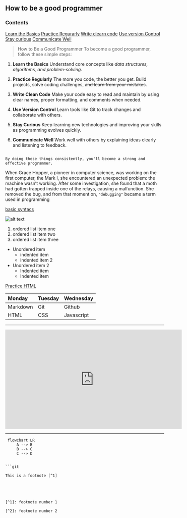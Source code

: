 ## How to be a good programmer
 ### Contents

[Learn the Basics](Learn-the-Basics)
[Practice Regurarly](Practice-Regurarly)
[Write clearn code](Write-clean-code)
[Use version Control](Use-Version)
[Stay curious](Stay-Curious)
[Communicate Well](Communicate-Well)

> How to Be a Good Programmer
To become a good programmer, follow these simple steps:

1. **Learn the Basics**
Understand core concepts like *data structures, algorithms, and problem-solving*.

2. **Practice Regularly**
The more you code, the better you get. Build projects, solve coding challenges, ~~and learn from your mistakes~~.

3. **Write Clean Code**
Make your code easy to read and maintain by using clear names, proper formatting, and comments when needed.

4. **Use Version Control**
Learn tools like Git to track changes and collaborate with others.

5. **Stay Curious**
Keep learning new technologies and improving your skills as programming evolves quickly.

6. **Communicate Well**
Work well with others by explaining ideas clearly and listening to feedback.
```

By doing these things consistently, you'll become a strong and effective programmer.

```


When Grace Hopper, a pioneer in computer science, was working on the first computer, the Mark I, she encountered an unexpected problem: the machine wasn’t working. After some investigation, she found that a moth had gotten trapped inside one of the relays, causing a malfunction. She removed the bug, and from that moment on, `"debugging"` became a term used in programming

[basic syntacs](https://www.markdownguide.org/basic-syntax/)

![alt text](codingcat.avif)


1. ordered list item one
2. ordered list item two
3. ordered list item three

- Unordered item
    -  indented item
    - indented item 2
- Unordered item 2
    - Indented item
    - Indented item
   


   




[Practice HTML](https://www.w3schools.com/html/)

| Monday |  Tuesday  | Wednesday  |
:--------|:----------|:-----------|
|Markdown  | Git |      Github|
HTML      |CSS |     Javascript|

------------
<iframe width="560" height="315" src="https://www.youtube.com/embed/it1rTvBcfRg" frameborder="0" allowfullscreen></iframe>


---


```mermaid
 flowchart LR
     A --> B 
     B --> C
     C --> D

 
```git

This is a footnote [^1]





[^1]: footnote number 1
    
[^2]: footnote number 2
